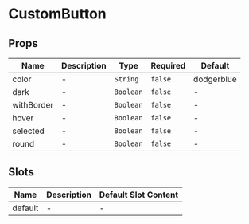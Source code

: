 # CustomButton

## Props

<!-- @vuese:CustomButton:props:start -->

| Name       | Description | Type      | Required | Default    |
| ---------- | ----------- | --------- | -------- | ---------- |
| color      | -           | `String`  | `false`  | dodgerblue |
| dark       | -           | `Boolean` | `false`  | -          |
| withBorder | -           | `Boolean` | `false`  | -          |
| hover      | -           | `Boolean` | `false`  | -          |
| selected   | -           | `Boolean` | `false`  | -          |
| round      | -           | `Boolean` | `false`  | -          |

<!-- @vuese:CustomButton:props:end -->

## Slots

<!-- @vuese:CustomButton:slots:start -->

| Name    | Description | Default Slot Content |
| ------- | ----------- | -------------------- |
| default | -           | -                    |

<!-- @vuese:CustomButton:slots:end -->
